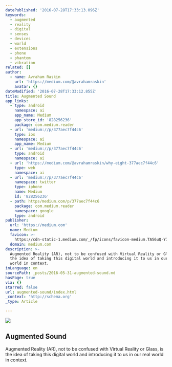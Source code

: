 ```yaml
---
datePublished: '2016-07-28T17:33:13.096Z'
keywords:
  - augmented
  - reality
  - digital
  - senses
  - devices
  - world
  - extensions
  - phone
  - phantom
  - vibration
related: []
author:
  - name: Avraham Raskin
    url: 'https://medium.com/@avrahamraskin'
    avatar: {}
dateModified: '2016-07-28T17:33:12.855Z'
title: Augmented Sound
app_links:
  - type: android
    namespace: ai
    app_name: Medium
    app_store_id: '828256236'
    package: com.medium.reader
  - url: 'medium://p/377aec7f44c6'
    type: ios
    namespace: ai
    app_name: Medium
  - url: 'medium://p/377aec7f44c6'
    type: android
    namespace: ai
  - url: 'https://medium.com/@avrahamraskin/why-eight-377aec7f44c6'
    type: web
    namespace: ai
  - url: 'medium://p/377aec7f44c6'
    namespace: twitter
    type: iphone
    name: Medium
    id: '828256236'
  - path: https/medium.com/p/377aec7f44c6
    package: com.medium.reader
    namespace: google
    type: android
publisher:
  url: 'https://medium.com'
  name: Medium
  favicon: >-
    https://cdn-static-1.medium.com/_/fp/icons/favicon-medium.TAS6uQ-Y7kcKgi0xjcYHXw.ico
  domain: medium.com
description: >-
  Augmented Reality (AR), not to be confused with Virtual Reality or Glass, is
  the idea of taking this digital world and introducing it to us in our real
  world in context.
inLanguage: en
sourcePath: _posts/2016-05-31-augmented-sound.md
hasPage: true
via: {}
starred: false
url: augmented-sound/index.html
_context: 'http://schema.org'
_type: Article

---
```

<article style=""><img src="https://the-grid-user-content.s3-us-west-2.amazonaws.com/68f31351-a318-4711-bc9f-9d9a86efda3d.jpg" /><h1>Augmented Sound</h1><p>Augmented Reality (AR), not to be confused with Virtual Reality or Glass, is the idea of taking this digital world and introducing it to us in our real world in context.</p></article>